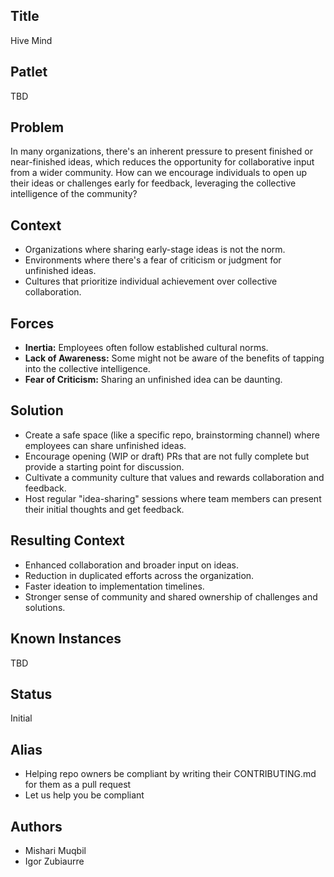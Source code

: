 ## Title

Hive Mind

## Patlet

TBD

## Problem

In many organizations, there's an inherent pressure to present finished or near-finished ideas, which reduces the opportunity for collaborative input from a wider community. How can we encourage individuals to open up their ideas or challenges early for feedback, leveraging the collective intelligence of the community?

## Context

* Organizations where sharing early-stage ideas is not the norm.
* Environments where there's a fear of criticism or judgment for unfinished ideas.
* Cultures that prioritize individual achievement over collective collaboration.

## Forces

* **Inertia:** Employees often follow established cultural norms.
* **Lack of Awareness:** Some might not be aware of the benefits of tapping into the collective intelligence.
* **Fear of Criticism:** Sharing an unfinished idea can be daunting.
  
## Solution

* Create a safe space (like a specific repo, brainstorming channel) where employees can share unfinished ideas.
* Encourage opening (WIP or draft) PRs that are not fully complete but provide a starting point for discussion.
* Cultivate a community culture that values and rewards collaboration and feedback.
* Host regular "idea-sharing" sessions where team members can present their initial thoughts and get feedback.

## Resulting Context

* Enhanced collaboration and broader input on ideas.
* Reduction in duplicated efforts across the organization.
* Faster ideation to implementation timelines.
* Stronger sense of community and shared ownership of challenges and solutions.

## Known Instances

TBD

## Status

Initial

## Alias

* Helping repo owners be compliant by writing their CONTRIBUTING.md for them as a pull request
* Let us help you be compliant

## Authors

* Mishari Muqbil
* Igor Zubiaurre
